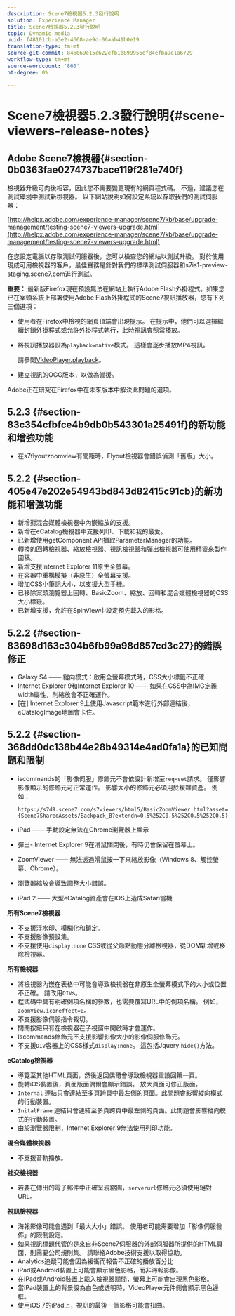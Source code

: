 ```yaml
---
description: Scene7檢視器5.2.3發行說明
solution: Experience Manager
title: Scene7檢視器5.2.3發行說明
topic: Dynamic media
uuid: f48101cb-a3e2-4668-ae9d-06aab41b0e19
translation-type: tm+mt
source-git-commit: 846069e15c622efb1b899956ef84efba9e1a6729
workflow-type: tm+mt
source-wordcount: '860'
ht-degree: 0%

---
```



# Scene7檢視器5.2.3發行說明{#scene-viewers-release-notes}

## Adobe Scene7檢視器{#section-0b0363fae0274737bace119f281e740f}

檢視器升級可向後相容，因此您不需要變更現有的網頁程式碼。 不過，建議您在測試環境中測試新檢視器。 以下網站說明如何設定系統以存取我們的測試伺服器：

[http://helpx.adobe.com/experience-manager/scene7/kb/base/upgrade-management/testing-scene7-viewers-upgrade.html](http://helpx.adobe.com/experience-manager/scene7/kb/base/upgrade-management/testing-scene7-viewers-upgrade.html)

在您設定電腦以存取測試伺服器後，您可以檢查您的網站以測試升級。 對於使用現成可用檢視器的客戶，最佳實務是針對我們的標準測試伺服器和s7is1-preview-staging.scene7.com進行測試。

**重要：** 最新版Firefox現在預設無法在網站上執行Adobe Flash外掛程式。如果您已在案頭系統上部署使用Adobe Flash外掛程式的Scene7視訊播放器，您有下列三個選項：

* 使用者在Firefox中檢視的網頁頂端會出現提示。 在提示中，他們可以選擇繼續封鎖外掛程式或允許外掛程式執行，此時視訊會照常播放。
* 將視訊播放器設為`playback=native`模式。 這樣會逐步播放MP4視訊。

   請參閱[VideoPlayer.playback](../../c-html5-s7-aem-asset-viewers/c-html5-video-reference/c-html5-video-cmdref/r-html5-video-viewer-conf-attrib-videoplayer-playback.md#reference-13ec45db4cd4443b842f310153623221)。

* 建立視訊的OGG版本，以做為備援。

Adobe正在研究在Firefox中在未來版本中解決此問題的選項。

## 5.2.3 {#section-83c354cfbfce4b9db0b543301a25491f}的新功能和增強功能

* 在s7flyoutzoomview有間距時，Flyout檢視器會錯誤偵測「舊版」大小。

## 5.2.2 {#section-405e47e202e54943bd843d82415c91cb}的新功能和增強功能

* 新增對混合媒體檢視器中內嵌縮放的支援。
* 新增在eCatalog檢視器中支援列印、下載和我的最愛。
* 已新增使用getComponent API擷取ParameterManager的功能。
* 轉換的回轉檢視器、縮放檢視器、視訊檢視器和彈出檢視器可使用精靈來製作圖稿。
* 新增支援Internet Explorer 11原生全螢幕。
* 在容器中重構模擬（非原生）全螢幕支援。
* 增加CSS小筆記大小，以支援大型手機。
* 已移除案頭瀏覽器上回轉、BasicZoom、縮放、回轉和混合媒體檢視器的CSS大小標籤。
* 已新增支援，允許在SpinView中設定預先載入的影格。

## 5.2.2 {#section-83698d163c304b6fb99a98d857cd3c27}的錯誤修正

* Galaxy S4 —— 縱向模式：啟用全螢幕模式時，CSS大小標籤不正確
* Internet Explorer 9和Internet Explorer 10 —— 如果在CSS中為IMG定義width屬性，則縮放會不正確運作。
* [在] Internet Explorer 9上使用Javascript範本進行外部連結後，eCatalogImage地圖會卡住。

## 5.2.2 {#section-368dd0dc138b44e28b49314e4ad0fa1a}的已知問題和限制

* iscommands的「影像伺服」修飾元不會依設計新增至`req=set`請求。 僅影響影像顯示的修飾元可正常運作。 影響大小的修飾元必須用於複雜資產。 例如：

   ```
   https://s7d9.scene7.com/s7viewers/html5/BasicZoomViewer.html?asset= {Scene7SharedAssets/Backpack_B?extendn=0.5%252C0.5%252C0.5%252C0.5}
   ```

* iPad —— 手動設定無法在Chrome瀏覽器上顯示
* 彈出- Internet Explorer 9在滑鼠關閉後，有時仍會保留在螢幕上。
* ZoomViewer —— 無法透過滑鼠按一下來縮放影像（Windows 8、觸控螢幕、Chrome）。
* 瀏覽器縮放會導致調整大小錯誤。
* iPad 2 —— 大型eCatalog資產會在IOS上造成Safari當機

**所有Scene7檢視器**

* 不支援浮水印、模糊化和鎖定。
* 不支援影像預設集。
* 不支援使用`display:none` CSS或從父節點動態分離檢視器，從DOM新增或移除檢視器。

**所有檢視器**

* 將檢視器內嵌在表格中可能會導致檢視器在非原生全螢幕模式下的大小或位置不正確。 請改用`DIV`s。
* 程式碼中具有明確例項名稱的參數，也需要覆寫URL中的例項名稱。 例如，`zoomView.iconeffect=0`。
* 不支援影像伺服指令裁切。
* 關閉按鈕只有在檢視器在子視窗中開啟時才會運作。
* Iscommands修飾元不支援影響影像大小的影像伺服修飾元。
* 不支援`DIV`容器上的CSS樣式`display:none`。 這包括Jquery `hide()`方法。

**eCatalog檢視器**

* 導覽至其他HTML頁面，然後返回偶爾會導致檢視器重設回第一頁。
* 旋轉iOS裝置後，頁面版面偶爾會顯示錯誤。 放大頁面可修正版面。
* `Internal` 連結只會連結至多頁跨頁中最左側的頁面。此問題會影響縱向模式的行動裝置。
* `InitalFrame` 連結只會連結至多頁跨頁中最左側的頁面。此問題會影響縱向模式的行動裝置。
* 由於瀏覽器限制，Internet Explorer 9無法使用列印功能。

**混合媒體檢視器**

* 不支援音軌播放。

**社交檢視器**

* 若要在傳出的電子郵件中正確呈現縮圖，`serverurl`修飾元必須使用絕對URL。

**視訊檢視器**

* 海報影像可能會遇到「最大大小」錯誤。 使用者可能需要增加「影像伺服發佈」的限制設定。
* 如果視訊標題代管的是來自非Scene7伺服器的外部伺服器所提供的HTML頁面，則需要公司規則集。 請聯絡Adobe技術支援以取得協助。
* Analytics追蹤可能會因為緩衝而報告不正確的播放百分比
* iPad或Android裝置上可能會顯示黑色影格，而非海報影像。
* 在iPad或Android裝置上載入檢視器期間，螢幕上可能會出現黑色影格。
* 當iPad裝置上的背景設為白色或透明時，VideoPlayer元件側會顯示黑色邊框。
* 使用iOS 7的iPad上，視訊的最後一個影格可能會扭曲。

